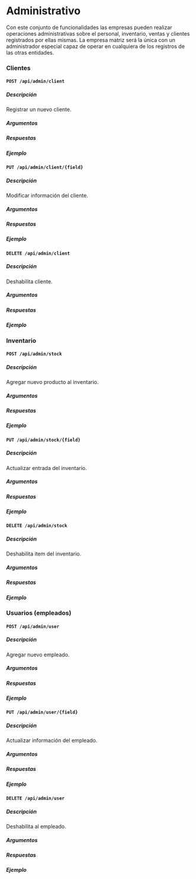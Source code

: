 # Administrativo

Con este conjunto de funcionalidades las empresas pueden realizar operaciones administrativas sobre el personal,
inventario, ventas y clientes registrados por ellas mismas. La empresa matriz será la única con un administrador
especial capaz de operar en cualquiera de los registros de las otras entidades.

### Clientes

#### `POST /api/admin/client`

##### Descripción

Registrar un nuevo cliente.

##### Argumentos

##### Respuestas

##### Ejemplo

#### `PUT /api/admin/client/{field}`

##### Descripción

Modificar información del cliente.

##### Argumentos

##### Respuestas

##### Ejemplo

#### `DELETE /api/admin/client`

##### Descripción

Deshabilita cliente.

##### Argumentos

##### Respuestas

##### Ejemplo

### Inventario

#### `POST /api/admin/stock`

##### Descripción

Agregar nuevo producto al inventario.

##### Argumentos

##### Respuestas

##### Ejemplo

#### `PUT /api/admin/stock/{field}`

##### Descripción

Actualizar entrada del inventario.

##### Argumentos

##### Respuestas

##### Ejemplo

#### `DELETE /api/admin/stock`

##### Descripción

Deshabilita item del inventario.

##### Argumentos

##### Respuestas

##### Ejemplo

### Usuarios (empleados)

#### `POST /api/admin/user`

##### Descripción

Agregar nuevo empleado.

##### Argumentos

##### Respuestas

##### Ejemplo

#### `PUT /api/admin/user/{field}`

##### Descripción

Actualizar información del empleado.

##### Argumentos

##### Respuestas

##### Ejemplo

#### `DELETE /api/admin/user`

##### Descripción

Deshabilita al empleado.

##### Argumentos

##### Respuestas

##### Ejemplo

##         